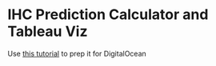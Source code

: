 # IHC Prediction Calculator and Tableau Viz

Use [this tutorial](https://simpleisbetterthancomplex.com/tutorial/2016/10/14/how-to-deploy-to-digital-ocean.html) to prep it for DigitalOcean
